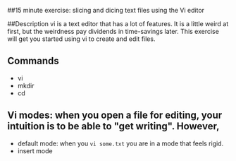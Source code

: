 ##15 minute exercise: slicing and dicing text files using the Vi editor 

##Description
vi is a text editor that has a lot of features.  It is a little weird at first, but the weirdness pay dividends in time-savings later.  This exercise will get you started using vi to create and edit files.

## Commands
  * vi       
  * mkdir
  * cd

## Vi modes:  when you open a file for editing, your intuition is to be able to "get writing". However, 
  * default mode: when you `vi some.txt` you are in a mode that feels rigid.    
  * insert mode 



